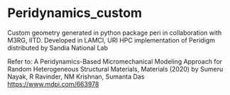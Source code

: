 # Peridynamics_custom
Custom geometry generated in python package peri in collaboration with M3RG, IITD. Developed in LAMCI, URI
HPC implementation of Peridigm distributed by Sandia National Lab

Refer to:
A Peridynamics-Based Micromechanical Modeling Approach for Random Heterogeneous Structural Materials, Materials (2020) by Sumeru Nayak, R Ravinder, NM Krishnan, Sumanta Das
https://www.mdpi.com/663978
